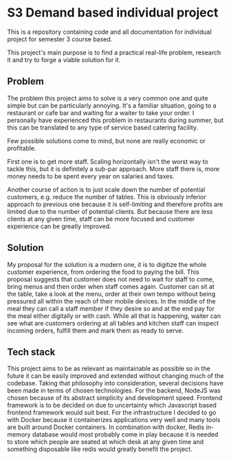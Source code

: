 # S3 Demand based individual project 

This is a repository containing code and all documentation for individual project for semester 3 course based.

This project's main purpose is to find a practical real-life problem, research it and try to forge a viable solution for it.

## Problem

The problem this project aims to solve  is a very common one and quite simple but can be particularly annoying. It's a familiar situation, going to a restaurant or cafe bar and waiting for a waiter to take your order. I personally have experienced this problem in restaurants during summer, but this can be translated to any type of service based catering facility.

Few possible solutions come to mind, but none are really economic or profitable.

First one is to get more staff. Scaling horizontally isn't the worst way to tackle this, but it is definitely a sub-par approach. More staff there is, more money needs to be spent every year on salaries and taxes.

Another course of action is to just scale down the number of potential customers, e.g. reduce the number of tables. This is obviously inferior approach to previous one because it is self-limiting and therefore profits are limited due to the number of potential clients. But because there are less clients at any given time, staff can be more focused and customer experience can be greatly improved.


## Solution

My proposal for the solution is a modern one, it is to digitize the whole customer experience, from ordering the food to paying the bill. This proposal suggests that customer does not need to wait for staff to come, bring menus and then order when staff comes again. Customer can sit at the table, take a look at the menu, order at their own tempo without being pressured all within the reach of their mobile devices. In the middle of the meal they can call a staff member if they desire so and at the end pay for the meal either digitally or with cash. While all that is happening, waiter can see what are customers ordering at all tables and kitchen staff can inspect incoming orders, fulfill them and mark them as ready to serve.

## Tech stack

This project aims to be as relevant as maintainable as possible so in the future it can be easily improved and extended without changing much of the codebase. Taking that philosophy into consideration, several decisions have been made in terms of chosen technologies. For the backend, NodeJS was chosen because of its abstract simplicity and development speed. Frontend framework is to be decided on due to uncertainty which Javascript based frontend framework would suit best. For the infrastructure I decided to go with Docker because it containerizes applications very well and many tools are built around Docker containers. In combination with docker, Redis in-memory database would most probably come in play because it is needed to store which people are seated at which desk at any given time and something disposable like redis would greatly benefit the project.
